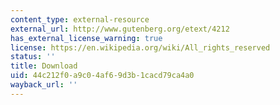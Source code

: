 ```yaml
---
content_type: external-resource
external_url: http://www.gutenberg.org/etext/4212
has_external_license_warning: true
license: https://en.wikipedia.org/wiki/All_rights_reserved
status: ''
title: Download
uid: 44c212f0-a9c0-4af6-9d3b-1cacd79ca4a0
wayback_url: ''
---
```

